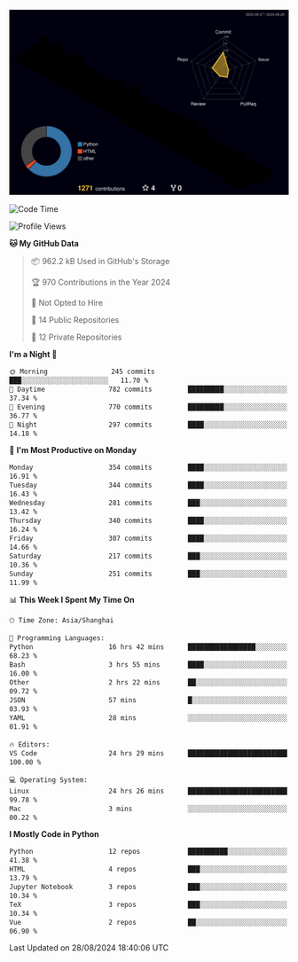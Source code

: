 <!--![](https://raw.githubusercontent.com/BorisYang326/BorisYang326/output/github-contribution-grid-snake-dark.svg) -->
![](./profile-3d-contrib/profile-night-rainbow.svg)
<!--START_SECTION:waka-->
![Code Time](http://img.shields.io/badge/Code%20Time-404%20hrs%2041%20mins-blue)

![Profile Views](http://img.shields.io/badge/Profile%20Views-0-blue)

**🐱 My GitHub Data** 

> 📦 962.2 kB Used in GitHub's Storage 
 > 
> 🏆 970 Contributions in the Year 2024
 > 
> 🚫 Not Opted to Hire
 > 
> 📜 14 Public Repositories 
 > 
> 🔑 12 Private Repositories 
 > 
**I'm a Night 🦉** 

```text
🌞 Morning                245 commits         ███░░░░░░░░░░░░░░░░░░░░░░   11.70 % 
🌆 Daytime                782 commits         █████████░░░░░░░░░░░░░░░░   37.34 % 
🌃 Evening                770 commits         █████████░░░░░░░░░░░░░░░░   36.77 % 
🌙 Night                  297 commits         ████░░░░░░░░░░░░░░░░░░░░░   14.18 % 
```
📅 **I'm Most Productive on Monday** 

```text
Monday                   354 commits         ████░░░░░░░░░░░░░░░░░░░░░   16.91 % 
Tuesday                  344 commits         ████░░░░░░░░░░░░░░░░░░░░░   16.43 % 
Wednesday                281 commits         ███░░░░░░░░░░░░░░░░░░░░░░   13.42 % 
Thursday                 340 commits         ████░░░░░░░░░░░░░░░░░░░░░   16.24 % 
Friday                   307 commits         ████░░░░░░░░░░░░░░░░░░░░░   14.66 % 
Saturday                 217 commits         ███░░░░░░░░░░░░░░░░░░░░░░   10.36 % 
Sunday                   251 commits         ███░░░░░░░░░░░░░░░░░░░░░░   11.99 % 
```


📊 **This Week I Spent My Time On** 

```text
🕑︎ Time Zone: Asia/Shanghai

💬 Programming Languages: 
Python                   16 hrs 42 mins      █████████████████░░░░░░░░   68.23 % 
Bash                     3 hrs 55 mins       ████░░░░░░░░░░░░░░░░░░░░░   16.00 % 
Other                    2 hrs 22 mins       ██░░░░░░░░░░░░░░░░░░░░░░░   09.72 % 
JSON                     57 mins             █░░░░░░░░░░░░░░░░░░░░░░░░   03.93 % 
YAML                     28 mins             ░░░░░░░░░░░░░░░░░░░░░░░░░   01.91 % 

🔥 Editors: 
VS Code                  24 hrs 29 mins      █████████████████████████   100.00 % 

💻 Operating System: 
Linux                    24 hrs 26 mins      █████████████████████████   99.78 % 
Mac                      3 mins              ░░░░░░░░░░░░░░░░░░░░░░░░░   00.22 % 
```

**I Mostly Code in Python** 

```text
Python                   12 repos            ██████████░░░░░░░░░░░░░░░   41.38 % 
HTML                     4 repos             ███░░░░░░░░░░░░░░░░░░░░░░   13.79 % 
Jupyter Notebook         3 repos             ███░░░░░░░░░░░░░░░░░░░░░░   10.34 % 
TeX                      3 repos             ███░░░░░░░░░░░░░░░░░░░░░░   10.34 % 
Vue                      2 repos             ██░░░░░░░░░░░░░░░░░░░░░░░   06.90 % 
```




 Last Updated on 28/08/2024 18:40:06 UTC
<!--END_SECTION:waka-->
